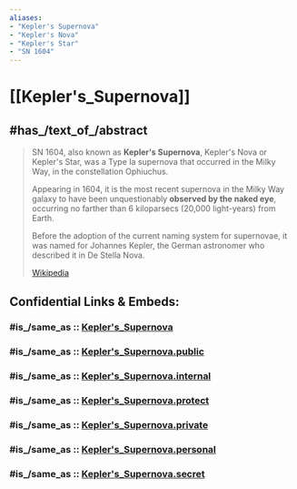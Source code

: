 ```yaml
---
aliases:
- "Kepler's Supernova"
- "Kepler's Nova"
- "Kepler's Star"
- "SN 1604"
---
```


# [[Kepler's_Supernova]] 


## #has_/text_of_/abstract 

> SN 1604, also known as **Kepler's Supernova**, Kepler's Nova or Kepler's Star, 
> was a Type Ia supernova that occurred in the Milky Way, in the constellation Ophiuchus. 
> 
> Appearing in 1604, it is the most recent supernova in the Milky Way galaxy to have been unquestionably __observed by the naked eye__, occurring no farther than 6 kiloparsecs (20,000 light-years) from Earth. 
> 
> Before the adoption of the current naming system for supernovae, it was named for Johannes Kepler, 
> the German astronomer who described it in De Stella Nova.
>
> [Wikipedia](https://en.wikipedia.org/wiki/Kepler's%20Supernova) 


## Confidential Links & Embeds: 

### #is_/same_as :: [Kepler's_Supernova](/_Standards/Astronomy/Supernova/Kepler's_Supernova.md) 

### #is_/same_as :: [Kepler's_Supernova.public](/_public/Astronomy/Supernova/Kepler's_Supernova.public.md) 

### #is_/same_as :: [Kepler's_Supernova.internal](/_internal/Astronomy/Supernova/Kepler's_Supernova.internal.md) 

### #is_/same_as :: [Kepler's_Supernova.protect](/_protect/Astronomy/Supernova/Kepler's_Supernova.protect.md) 

### #is_/same_as :: [Kepler's_Supernova.private](/_private/Astronomy/Supernova/Kepler's_Supernova.private.md) 

### #is_/same_as :: [Kepler's_Supernova.personal](/_personal/Astronomy/Supernova/Kepler's_Supernova.personal.md) 

### #is_/same_as :: [Kepler's_Supernova.secret](/_secret/Astronomy/Supernova/Kepler's_Supernova.secret.md)

